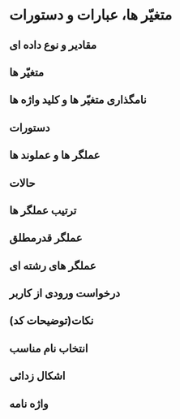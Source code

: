 # متغیّر ها، عبارات و دستورات

## مقادیر و نوع داده ای

## متغیّر ها

## نامگذاری متغیّر ها و کلید واژه ها

## دستورات

## عملگر ها و عملوند ها

## حالات

## ترتیب عملگر ها

## عملگر قدرمطلق

## عملگر های رشته ای

## درخواست ورودی از کاربر

## نکات(توضیحات کد)

## انتخاب نام مناسب

## اشکال زدائی

## واژه نامه

